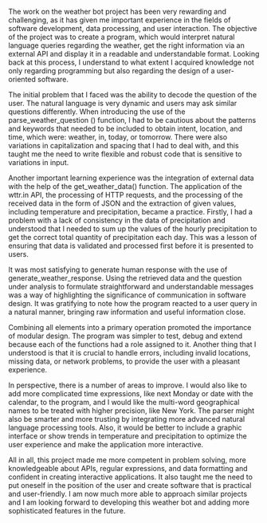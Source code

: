 The work on the weather bot project has been very rewarding and challenging, as it has given me important experience in the fields of software development, data processing, and user interaction. The objective of the project was to create a program, which would interpret natural language queries regarding the weather, get the right information via an external API and display it in a readable and understandable format. Looking back at this process, I understand to what extent I acquired knowledge not only regarding programming but also regarding the design of a user-oriented software.

The initial problem that I faced was the ability to decode the question of the user. The natural language is very dynamic and users may ask similar questions differently. When introducing the use of the parse_weather_question () function, I had to be cautious about the patterns and keywords that needed to be included to obtain intent, location, and time, which were: weather, in, today, or tomorrow. There were also variations in capitalization and spacing that I had to deal with, and this taught me the need to write flexible and robust code that is sensitive to variations in input.

Another important learning experience was the integration of external data with the help of the get_weather_data() function. The application of the wttr.in API, the processing of HTTP requests, and the processing of the received data in the form of JSON and the extraction of given values, including temperature and precipitation, became a practice. Firstly, I had a problem with a lack of consistency in the data of precipitation and understood that I needed to sum up the values of the hourly precipitation to get the correct total quantity of precipitation each day. This was a lesson of ensuring that data is validated and processed first before it is presented to users.

It was most satisfying to generate human response with the use of generate_weather_response. Using the retrieved data and the question under analysis to formulate straightforward and understandable messages was a way of highlighting the significance of communication in software design. It was gratifying to note how the program reacted to a user query in a natural manner, bringing raw information and useful information close.

Combining all elements into a primary operation promoted the importance of modular design. The program was simpler to test, debug and extend because each of the functions had a role assigned to it. Another thing that I understood is that it is crucial to handle errors, including invalid locations, missing data, or network problems, to provide the user with a pleasant experience.

In perspective, there is a number of areas to improve. I would also like to add more complicated time expressions, like next Monday or date with the calendar, to the program, and I would like the multi-word geographical names to be treated with higher precision, like New York. The parser might also be smarter and more trusting by integrating more advanced natural language processing tools. Also, it would be better to include a graphic interface or show trends in temperature and precipitation to optimize the user experience and make the application more interactive.

All in all, this project made me more competent in problem solving, more knowledgeable about APIs, regular expressions, and data formatting and confident in creating interactive applications. It also taught me the need to put oneself in the position of the user and create software that is practical and user-friendly. I am now much more able to approach similar projects and I am looking forward to developing this weather bot and adding more sophisticated features in the future.
